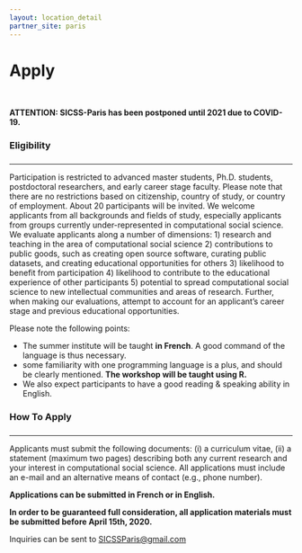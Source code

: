 ```yaml
---
layout: location_detail
partner_site: paris
---
```


<h1 class="display-4">Apply</h1>
<br />

**ATTENTION: SICSS-Paris has been postponed until 2021 due to COVID-19.**

### Eligibility
### <a name="eligibility"></a>

---

Participation is restricted to advanced master students, Ph.D. students, postdoctoral researchers, and early career stage faculty. Please note that there are no restrictions based on citizenship, country of study, or country of employment.  About 20 participants will be invited. We welcome applicants from all backgrounds and fields of study, especially applicants from groups currently under-represented in computational social science. We evaluate applicants along a number of dimensions: 1) research and teaching in the area of computational social science 2) contributions to public goods, such as creating open source software, curating public datasets, and creating educational opportunities for others 3) likelihood to benefit from participation 4) likelihood to contribute to the educational experience of other participants 5) potential to spread computational social science to new intellectual communities and areas of research. Further, when making our evaluations, attempt to account for an applicant’s career stage and previous educational opportunities.

Please note the following points: 

- The summer institute will be taught **in French**. A good command of the language is thus necessary.
- some familiarity with one programming language is a plus, and should be clearly mentioned. **The workshop will be taught using R.**
- We also expect participants to have a good reading & speaking ability in English.




### How To Apply
### <a name="how_to_apply"></a>

---

Applicants must submit the following documents: (i) a curriculum vitae, (ii) a statement (maximum two pages) describing both any current research and your interest in computational social science. All applications must include an e-mail and an alternative means of contact (e.g., phone number). 



**Applications can be submitted in French or in English.**

**In order to be guaranteed full consideration, all application materials must be submitted before April 15th, 2020.**

Inquiries can be sent to SICSSParis@gmail.com

